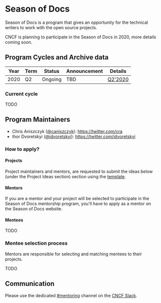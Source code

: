 Season of Docs
==============

Season of Docs is a program that gives an opportunity for the technical writers to work with the open source projects.

CNCF is planning to participate in the Season of Docs in 2020, more details coming soon.

Program Cycles and Archive data
-------------------------------

| Year | Term | Status  | Announcement | Details              |
|------|------|---------|--------------|----------------------|
| 2020 | Q2   | Ongoing | TBD          | [Q2'2020](README.md) |

### Current cycle

TODO

Program Maintainers
-------------------

-	Chris Aniszczyk ([@caniszczyk](https://github.com/caniszczyk)\): https://twitter.com/cra
-	Ihor Dvoretskyi ([@idvoretskyi](https://github.com/idvoretskyi)\): https://twitter.com/idvoretskyi

### How to apply?

#### Projects

Project maintainers and mentors, are requested to submit the ideas below (under the Project Ideas section) section using the [template](/PROJECT_IDEA_TEMPLATE.md).

#### Mentors

If you are a mentor and your project will be selected to participate in the Season of Docs mentorship program, you'll have to apply as a mentor on the Season of Docs website.

#### Mentees

TODO

### Mentee selection process

Mentors are responsible for selecting and matching mentees to their projects.

TODO

Communication
-------------

Please use the dedicated [#mentoring](https://cloud-native.slack.com/archives/CPV83DB51) channel on the [CNCF Slack](https://slack.cncf.io/).
